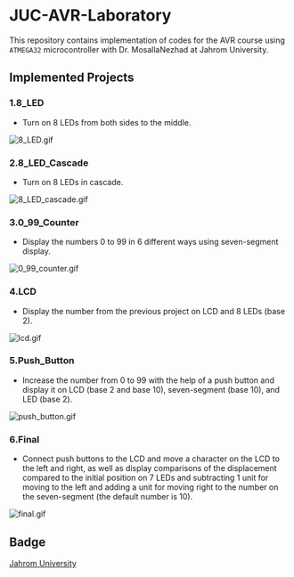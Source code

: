 # JUC-AVR-Laboratory

This repository contains implementation of codes for the AVR course using ```ATMEGA32``` microcontroller with Dr. MosallaNezhad at Jahrom University.

## Implemented Projects

### 1.8_LED 
- Turn on 8 LEDs from both sides to the middle.

![8_LED.gif](https://github.com/HuseynHuseyni/JUC-AVR-Laboratory/blob/master/projects/1.8_LED/8_LED.gif)

### 2.8_LED_Cascade
- Turn on 8 LEDs in cascade.

![8_LED_cascade.gif](https://github.com/HuseynHuseyni/JUC-AVR-Laboratory/blob/master/projects/2.8_LED_cascade/8_LED_cascade.gif)

### 3.0_99_Counter
- Display the numbers 0 to 99 in 6 different ways using seven-segment display.

![0_99_counter.gif](https://github.com/HuseynHuseyni/JUC-AVR-Laboratory/blob/master/projects/3.0_99_counter/0_99_counter.gif)

### 4.LCD
- Display the number from the previous project on LCD and 8 LEDs (base 2).

![lcd.gif](https://github.com/HuseynHuseyni/JUC-AVR-Laboratory/blob/master/projects/4.lcd/lcd.gif)

### 5.Push_Button
- Increase the number from 0 to 99 with the help of a push button and display it on LCD (base 2 and base 10), seven-segment (base 10), and LED (base 2).

![push_button.gif](https://github.com/HuseynHuseyni/JUC-AVR-Laboratory/blob/master/projects/5.push_button/push_button.gif)

### 6.Final
- Connect push buttons to the LCD and move a character on the LCD to the left and right, as well as display comparisons of the displacement compared to the initial position on 7 LEDs and subtracting 1 unit for moving to the left and adding a unit for moving right to the number on the seven-segment (the default number is 10).

![final.gif](https://github.com/HuseynHuseyni/JUC-AVR-Laboratory/blob/master/projects/6.final/final.gif)

## Badge
[Jahrom University](https://jahromu.ac.ir/en)
